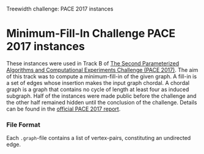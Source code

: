Treewidth challenge: PACE 2017 instances

# Minimum-Fill-In Challenge PACE 2017 instances

These instances were used in Track B of [The Second Parameterized Algorithms and Computational Experiments Challenge (PACE 2017)](https://pacechallenge.org/2017/). The aim of this track was to compute a minimum-fill-in of the given graph. A fill-in is a set of edges whose insertion makes the input graph chordal. A chordal graph is a graph that contains no cycle of length at least four as induced subgraph. Half of the instances were made public before the challenge and the other half remained hidden until the conclusion of the challenge. Details can be found in the [official PACE 2017 report](//dx.doi.org/10.4230/LIPIcs.IPEC.2017.30).

### File Format

Each `.graph`-file contains a list of vertex-pairs, constituting an undirected edge. 
